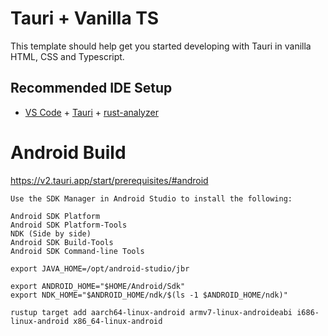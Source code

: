 # Tauri + Vanilla TS

This template should help get you started developing with Tauri in vanilla HTML, CSS and Typescript.

## Recommended IDE Setup

- [VS Code](https://code.visualstudio.com/) + [Tauri](https://marketplace.visualstudio.com/items?itemName=tauri-apps.tauri-vscode) + [rust-analyzer](https://marketplace.visualstudio.com/items?itemName=rust-lang.rust-analyzer)

# Android Build
https://v2.tauri.app/start/prerequisites/#android

    Use the SDK Manager in Android Studio to install the following:

    Android SDK Platform
    Android SDK Platform-Tools
    NDK (Side by side)
    Android SDK Build-Tools
    Android SDK Command-line Tools


`export JAVA_HOME=/opt/android-studio/jbr`

```
export ANDROID_HOME="$HOME/Android/Sdk"
export NDK_HOME="$ANDROID_HOME/ndk/$(ls -1 $ANDROID_HOME/ndk)"
```

`rustup target add aarch64-linux-android armv7-linux-androideabi i686-linux-android x86_64-linux-android`